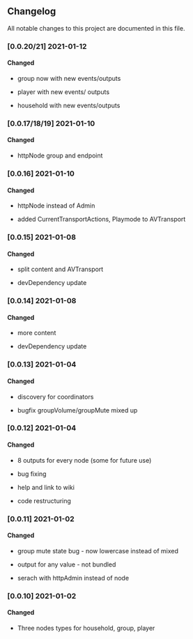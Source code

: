 ## Changelog

All notable changes to this project are documented in this file.

### [0.0.20/21] 2021-01-12

#### Changed

- group now with new events/outputs

- player with new events/ outputs

- household with new events/outputs

### [0.0.17/18/19] 2021-01-10

#### Changed

- httpNode group and endpoint

### [0.0.16] 2021-01-10

#### Changed

- httpNode instead of Admin

- added CurrentTransportActions, Playmode to AVTransport

### [0.0.15] 2021-01-08

#### Changed

- split content and AVTransport

- devDependency update

### [0.0.14] 2021-01-08

#### Changed

- more content

- devDependency update

### [0.0.13] 2021-01-04

#### Changed

- discovery for coordinators

- bugfix groupVolume/groupMute mixed up

### [0.0.12] 2021-01-04

#### Changed

- 8 outputs for every node (some for future use)

- bug fixing

- help and link to wiki

- code restructuring

### [0.0.11] 2021-01-02

#### Changed

- group mute state bug - now lowercase instead of mixed

- output for any value - not bundled

- serach with httpAdmin instead of node

### [0.0.10] 2021-01-02

#### Changed

- Three nodes types for household, group, player
